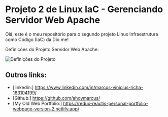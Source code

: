 # Projeto 2 de Linux IaC - Gerenciando Servidor Web Apache
Olá, este é o meu repositório para o segundo projeto Linux Infraestrutura como Código (IaC) da Dio.me! 

Definições do Projeto Servidor Web Apache:

![Definições do Projeto](/images/definições-do-projeto-Apache-Server_Infrastructure-as-Code_Linux-Experience.png)


## Outros links:

 - [linkedin:] https://www.linkedin.com/in/marcus-vinicius-richa-183104199/
 - [Github:] https://github.com/ahoymarcus/
 - [My Old Web Portfolio:] https://redux-reactjs-personal-portfolio-webpage-version-2.netlify.app/

